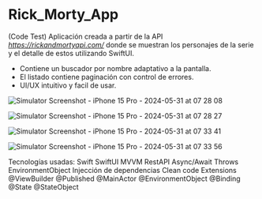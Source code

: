 # Rick_Morty_App
(Code Test) Aplicación creada a partir de la API *https://rickandmortyapi.com/* donde se muestran los personajes de la serie y el detalle de estos utilizando SwiftUI.
* Contiene un buscador por nombre adaptativo a la pantalla.
* El listado contiene paginación con control de errores.
* UI/UX intuitivo y facil de usar.


![Simulator Screenshot - iPhone 15 Pro - 2024-05-31 at 07 28 08](https://github.com/AdrianArandaCa/Adrian_Aranda_Code_Test_Rick_Morty/assets/103887837/31a91e64-f1ab-4e78-bda2-699f652ad085)

![Simulator Screenshot - iPhone 15 Pro - 2024-05-31 at 07 28 27](https://github.com/AdrianArandaCa/Adrian_Aranda_Code_Test_Rick_Morty/assets/103887837/48a6afd9-8ed0-4a31-8d6a-e75ea3793281)

![Simulator Screenshot - iPhone 15 Pro - 2024-05-31 at 07 33 41](https://github.com/AdrianArandaCa/Adrian_Aranda_Code_Test_Rick_Morty/assets/103887837/0a62570c-e837-4fac-8933-917586ccf190)

![Simulator Screenshot - iPhone 15 Pro - 2024-05-31 at 07 33 56](https://github.com/AdrianArandaCa/Adrian_Aranda_Code_Test_Rick_Morty/assets/103887837/761fea34-73ab-45a0-b503-e75da5fc5bfc)

Tecnologías usadas:
Swift
SwiftUI
MVVM
RestAPI
Async/Await
Throws
EnvironmentObject
Injección de dependencias
Clean code
Extensions
@ViewBuilder
@Published
@MainActor
@EnvironmentObject
@Binding
@State
@StateObject
